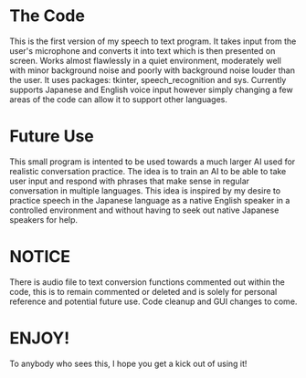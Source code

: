 # The Code
This is the first version of my speech to text program.
It takes input from the user's microphone and converts it into text which is then presented on screen.
Works almost flawlessly in a quiet environment, moderately well with minor background noise and poorly with background noise louder than the user.
It uses packages: tkinter, speech_recognition and sys.
Currently supports Japanese and English voice input however simply changing a few areas of the code can allow it to support other languages.

# Future Use
This small program is intented to be used towards a much larger AI used for realistic conversation practice.
The idea is to train an AI to be able to take user input and respond with phrases that make sense in regular conversation in multiple languages.
This idea is inspired by my desire to practice speech in the Japanese language as a native English speaker in a controlled environment and without having to seek out native Japanese speakers for help.

# NOTICE
There is audio file to text conversion functions commented out within the code, this is to remain commented or deleted and is solely for personal reference and potential future use.
Code cleanup and GUI changes to come.

# ENJOY!
To anybody who sees this, I hope you get a kick out of using it!

